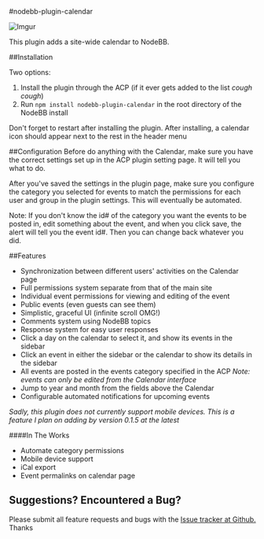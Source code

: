 #nodebb-plugin-calendar

![Imgur](http://i.imgur.com/qMzeqoV.png)

This plugin adds a site-wide calendar to NodeBB.

##Installation

Two options:

 1.  Install the plugin through the ACP (if it ever gets added to the list *cough cough*)
 2.  Run `npm install nodebb-plugin-calendar` in the root directory of the NodeBB install

Don't forget to restart after installing the plugin. After installing, a calendar icon should appear next to the rest in the header menu

##Configuration
Before do anything with the Calendar, make sure you have the correct settings set up in the ACP plugin setting page. It will tell you what to do.

After you've saved the settings in the plugin page, make sure you configure the category you selected for events to match the permissions for each user and group in the plugin settings. This will eventually be automated.

Note: If you don't know the id# of the category you want the events to be posted in, edit something about the event, and when you click save, the alert will tell you the event id#. Then you can change back whatever you did.

##Features
* Synchronization between different users' activities on the Calendar page
* Full permissions system separate from that of the main site
* Individual event permissions for viewing and editing of the event
* Public events (even guests can see them)
* Simplistic, graceful UI (infinite scroll OMG!)
* Comments system using NodeBB topics
* Response system for easy user responses
* Click a day on the calendar to select it, and show its events in the sidebar
* Click an event in either the sidebar or the calendar to show its details in the sidebar
* All events are posted in the events category specified in the ACP *Note: events can only be edited from the Calendar interface*
* Jump to year and month from the fields above the Calendar
* Configurable automated notifications for upcoming events

*Sadly, this plugin does not currently support mobile devices. This is a feature I plan on adding by version 0.1.5 at the latest*

####In The Works

* Automate category permissions
* Mobile device support
* iCal export
* Event permalinks on calendar page

## Suggestions? Encountered a Bug?
Please submit all feature requests and bugs with the [Issue tracker at Github.](https://github.com/pitaj/nodebb-plugin-calendar/issues) Thanks
